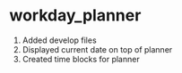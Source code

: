 # workday_planner
1. Added develop files
2. Displayed current date on top of planner
3. Created time blocks for planner